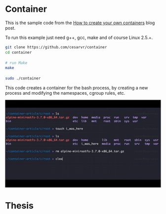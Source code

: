 # Container

This is the sample code from the [How to create your own containers](https://cesarvr.io/post/2018-05-22-create-containers/) blog post. 

To run this example just need g++, gcc, make and of course Linux 2.5.+. 

```sh
git clone https://github.com/cesarvr/container
cd container 

# run Make 
make 

sudo ./container 
```

This code creates a container for the bash process, by creating a new process and modifying the namespaces, cgroup rules, etc.

![](https://raw.githubusercontent.com/cesarvr/cesarvr.github.io/master/static/containers/setup_root.gif)
# Thesis
